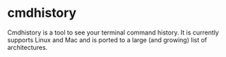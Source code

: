 # cmdhistory
Cmdhistory is a tool to see your terminal command history. It is currently supports Linux and Mac and is ported to a large (and growing) list of architectures.
